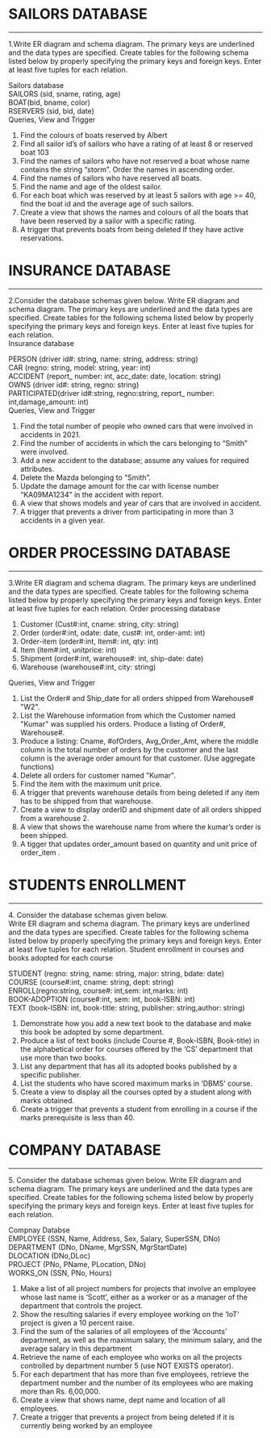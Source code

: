 <h1>SAILORS DATABASE</h1>
<hr/>

1.Write ER diagram and schema diagram. The primary keys are underlined and the data types are specified. Create tables for the following schema listed below by properly specifying the primary keys and foreign keys. Enter at least five tuples for each relation.<br >

Sailors database<br >
SAILORS (sid, sname, rating, age)<br >
BOAT(bid, bname, color)<br >
RSERVERS (sid, bid, date)<br >
Queries, View and Trigger<br >

<ol>
<li>Find the colours of boats reserved by Albert</li>
<li>Find all sailor id’s of sailors who have a rating of at least 8 or reserved boat 103</li>
<li>Find the names of sailors who have not reserved a boat whose name contains the string “storm”. Order the names in ascending order.</li>
<li>Find the names of sailors who have reserved all boats.</li>
<li>Find the name and age of the oldest sailor.</li>
<li>For each boat which was reserved by at least 5 sailors with age >= 40, find the boat id and the average age of such sailors.</li>
<li>Create a view that shows the names and colours of all the boats that have been reserved by a sailor with a specific rating.</li>
<li>A trigger that prevents boats from being deleted If they have active reservations.</li>
</ol>

<h1>INSURANCE DATABASE</h1>
<hr/>

2.Consider the database schemas given below. Write ER diagram and schema diagram. The primary keys are underlined and the data types are specified. Create tables for the following schema listed below by properly specifying the primary keys and foreign keys. Enter at least five tuples for each relation.<br >
Insurance database<br >

PERSON (driver id#: string, name: string, address: string)<br >
CAR (regno: string, model: string, year: int)<br >
ACCIDENT (report_ number: int, acc_date: date, location: string)<br >
OWNS (driver id#: string, regno: string)<br >
PARTICIPATED(driver id#:string, regno:string, report_ number: int,damage_amount: int)<br >
Queries, View and Trigger<br >
<ol>
<li>Find the total number of people who owned cars that were involved in accidents in 2021.</li>
<li>Find the number of accidents in which the cars belonging to “Smith” were involved.</li>
<li>Add a new accident to the database; assume any values for required attributes.</li>
<li>Delete the Mazda belonging to “Smith”.</li>
<li>Update the damage amount for the car with license number “KA09MA1234” in the accident with report.</li>
<li>A view that shows models and year of cars that are involved in accident.</li>
<li>A trigger that prevents a driver from participating in more than 3 accidents in a given year.</li>
</ol>

<h1>ORDER PROCESSING DATABASE</h1>
<hr />
3.Write ER diagram and schema diagram. The primary keys are underlined and the data types are specified.
Create tables for the following schema listed below by properly specifying the primary keys and foreign keys.
Enter at least five tuples for each relation.
Order processing database

1. Customer (Cust#:int, cname: string, city: string)
2. Order (order#:int, odate: date, cust#: int, order-amt: int)
3. Order-item (order#:int, Item#: int, qty: int)
4. Item (item#:int, unitprice: int)
5. Shipment (order#:int, warehouse#: int, ship-date: date)
6. Warehouse (warehouse#:int, city: string)

Queries, View and Trigger

1. List the Order# and Ship\_date for all orders shipped from Warehouse# "W2". 
2. List the Warehouse information from which the Customer named "Kumar" was supplied his orders. Produce a listing of Order#, Warehouse#. 
3. Produce a listing: Cname, #ofOrders, Avg\_Order\_Amt, where the middle column is the total number of orders by the customer and the last column is the average order amount for that customer. (Use aggregate functions) 
4. Delete all orders for customer named "Kumar". 
5. Find the item with the maximum unit price. 
6. A trigger that prevents warehouse details from being deleted if any item has to be shipped from that warehouse. 
7. Create a view to display orderID and shipment date of all orders shipped from a warehouse 2. 
8. A view that shows the warehouse name from where the kumar’s order is been shipped.
9. A tigger that updates order\_amount based on quantity and unit price of order\_item .

<h1>STUDENTS ENROLLMENT</h1>
<hr />
4. Consider the database schemas given below.<br >
Write ER diagram and schema diagram. The primary keys are underlined and the data types are 
specified.
Create tables for the following schema listed below by properly specifying the primary keys and 
foreign keys.
Enter at least five tuples for each relation.
Student enrollment in courses and books adopted for each course<br >

STUDENT (regno: string, name: string, major: string, bdate: date)<br >
COURSE (course#:int, cname: string, dept: string)<br >
ENROLL(regno:string, course#: int,sem: int,marks: int)<br >
BOOK-ADOPTION (course#:int, sem: int, book-ISBN: int)<br >
TEXT (book-ISBN: int, book-title: string, publisher: string,author: string)<br >

1. Demonstrate how you add a new text book to the database and make this book be 
adopted by some department. <br >
2. Produce a list of text books (include Course #, Book-ISBN, Book-title) in the alphabetical 
order for courses offered by the ‘CS’ department that use more than two books. <br >
3. List any department that has all its adopted books published by a specific publisher.<br > 
4. List the students who have scored maximum marks in ‘DBMS’ course. <br >
5. Create a view to display all the courses opted by a student along with marks obtained.<br >
6. Create a trigger that prevents a student from enrolling in a course if the marks 
prerequisite is less than 40.<br >

<h1>COMPANY DATABASE</h1>
<hr />
5. Consider the database schemas given below.
Write ER diagram and schema diagram. The primary keys are underlined and the data types are 
specified.
Create tables for the following schema listed below by properly specifying the primary keys and 
foreign keys.
Enter at least five tuples for each relation.<br >

Compnay Databse<br >
EMPLOYEE (SSN, Name, Address, Sex, Salary, SuperSSN, DNo)<br >
DEPARTMENT (DNo, DName, MgrSSN, MgrStartDate)<br >
DLOCATION (DNo,DLoc)<br >
PROJECT (PNo, PName, PLocation, DNo)<br >
WORKS_ON (SSN, PNo, Hours)<br >

1. Make a list of all project numbers for projects that involve an employee whose last name 
is ‘Scott’, either as a worker or as a manager of the department that controls the project. <br >
2. Show the resulting salaries if every employee working on the ‘IoT’ project is given a 10 
percent raise.<br > 
3. Find the sum of the salaries of all employees of the ‘Accounts’ department, as well as the 
maximum salary, the minimum salary, and the average salary in this department <br >
4. Retrieve the name of each employee who works on all the projects controlled by 
department number 5 (use NOT EXISTS operator). <br >
5. For each department that has more than five employees, retrieve the department 
number and the number of its employees who are making more than Rs. 6,00,000. <br >
6. Create a view that shows name, dept name and location of all employees. <br >
7. Create a trigger that prevents a project from being deleted if it is currently being worked by an employee <br >
